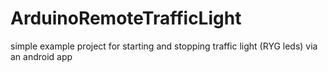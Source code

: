 ArduinoRemoteTrafficLight
=========================

simple example project for starting and stopping traffic light (RYG leds) via an android app

